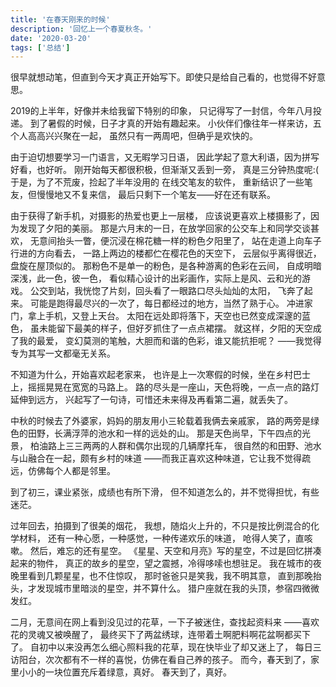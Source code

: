 ```yaml
---
title: '在春天刚来的时候'
description: '回忆上一个春夏秋冬。'
date: '2020-03-20'
tags: ['总结']
---
```

很早就想动笔，但直到今天才真正开始写下。即使只是给自己看的，也觉得不好意思。

2019的上半年，好像并未给我留下特别的印象，
只记得写了一封信，今年八月投递。
到了暑假的时候，日子才真的开始有趣起来。
小伙伴们像往年一样来访，五个人高高兴兴聚在一起，
虽然只有一两周吧，但确乎是欢快的。

由于迫切想要学习一门语言，又无暇学习日语，
因此学起了意大利语，因为拼写好看，也好听。
刚开始每天都很积极，但渐渐又丢到一旁，
真是三分钟热度呢:(
于是，为了不荒废，捡起了半年没用的
在线交笔友的软件，
重新结识了一些笔友，但慢慢地又不复来信，
最后只剩下一个笔友——好在还有联系。

由于获得了新手机，对摄影的热爱也更上一层楼，
应该说更喜欢上楼摄影了，因为发现了夕阳的美丽。
那是六月末的一日，在放学回家的公交车上和同学交谈甚欢，
无意间抬头一瞥，便沉浸在棉花糖一样的粉色夕阳里了，
站在走道上向车子行进的方向看去，
一路上两边的楼都伫在樱花色的天空下，
云层似乎离得很近，盘旋在屋顶似的。
那粉色不是单一的粉色，是各种游离的色彩在云间，
自成明暗深浅，此一色，彼一色，
看似精心设计的出彩画作，实际上是风、云和光的游戏。
公交到站，我恍惚了片刻，回头看了一眼路口尽头灿灿的太阳，
飞奔了起来。
可能是跑得最尽兴的一次了，每日都经过的地方，当然了熟于心。
冲进家门，拿上手机，又登上天台。
太阳在远处即将落下，天空也已然变成深邃的蓝色，
虽未能留下最美的样子，但好歹抓住了一点点裙摆。
就这样，夕阳的天空成了我的最爱，
变幻莫测的笔触，大胆而和谐的色彩，谁又能抗拒呢？
——我觉得专为其写一文都毫无关系。

不知道为什么，开始喜欢起老家来，
也许是上一次寒假的时候，坐在乡村巴士上，摇摇晃晃在宽宽的马路上。
路的尽头是一座山，天色将晚，一点一点的路灯延伸到远方，
兴起写了一句诗，可惜还未来得及再看第二遍，就丢失了。

中秋的时候去了外婆家，妈妈的朋友用小三轮载着我俩去亲戚家，
路的两旁是绿色的田野，长满浮萍的池水和一样的远处的山。
那是天色尚早，下午四点的光景，
柏油路上三三两两的人群和偶尔出现的几辆摩托车，
很自然的和田野、池水与山融合在一起，颇有乡村的味道
——而我正喜欢这种味道，它让我不觉得疏远，仿佛每个人都是邻里。

到了初三，课业紧张，成绩也有所下滑，
但不知道怎么的，并不觉得担忧，有些迷茫。

过年回去，拍摄到了很美的烟花，
我想，随焰火上升的，不只是按比例混合的化学材料，
还有一种心愿，一种感觉，一种传递欢乐的味道，
呛得人笑了，直咳嗽。
然后，难忘的还有星空。
《星星、天空和月亮》写的星空，不过是回忆拼凑起来的物件，
真正的故乡的星空，望之震撼，冷得哆嗦也想驻足。
我在城市的夜晚里看到几颗星星，也不住惊叹，
那时爸爸只是笑我，我不明其意，
直到那晚抬头，才发现城市里暗淡的星空，并不算什么。
猎户座就在我的头顶，参宿四微微发红。

二月，无意间在网上看到没见过的花草，一下子被迷住，查找起资料来
——喜欢花的灵魂又被唤醒了，
最终买下了两盆绣球，连带着土啊肥料啊花盆啊都买下了。
自初中以来没再怎么细心照料我的花草，现在快毕业了却又迷上了，
每日三访阳台，次次都有不一样的喜悦，仿佛在看自己养的孩子。
而今，春天到了，家里小小的一块位置充斥着绿意，真好。
春天到了，真好。